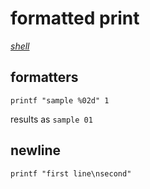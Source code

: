# formatted print

*[shell](../README.md#shell)*

## formatters

```
printf "sample %02d" 1
```

results as `sample 01`

## newline

```
printf "first line\nsecond"
```
